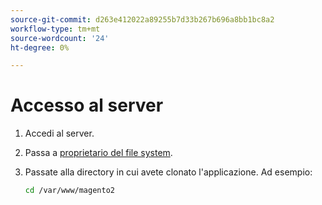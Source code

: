 ```yaml
---
source-git-commit: d263e412022a89255b7d33b267b696a8bb1bc8a2
workflow-type: tm+mt
source-wordcount: '24'
ht-degree: 0%

---
```

# Accesso al server

1. Accedi al server.
1. Passa a [proprietario del file system](../installation/prerequisites/file-system/overview.md).
1. Passate alla directory in cui avete clonato l&#39;applicazione. Ad esempio:

   ```bash
   cd /var/www/magento2
   ```
